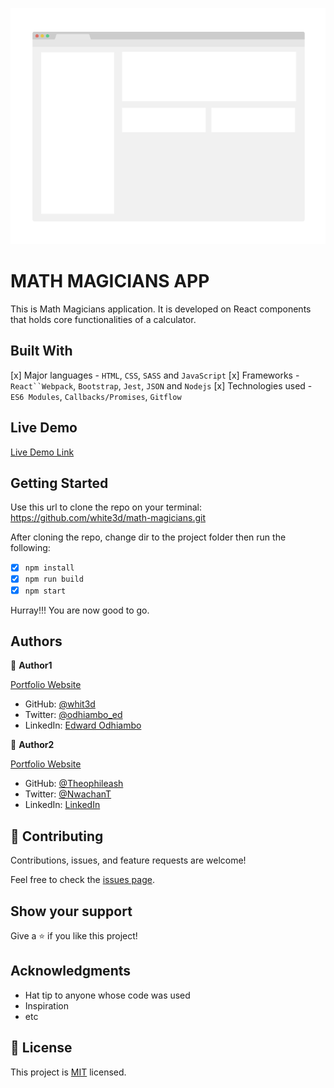 ![App Screenshot](app_screenshot.png)

# MATH MAGICIANS APP
This is Math Magicians application. It is developed on React components that holds core functionalities of a calculator.

## Built With

[x] Major languages - `HTML`, `CSS`, `SASS` and `JavaScript`
[x] Frameworks - `React``Webpack`, `Bootstrap`, `Jest`, `JSON` and `Nodejs`
[x] Technologies used - `ES6 Modules`, `Callbacks/Promises`, `Gitflow`

## Live Demo

[Live Demo Link](http://edwardodhiambo.me/math-magicians/)


## Getting Started

Use this url to clone the repo on your terminal: https://github.com/white3d/math-magicians.git

After cloning the repo, change dir to the project folder then run the following:

- [x] `npm install`
- [x] `npm run build`
- [x] `npm start`

Hurray!!! You are now good to go.
## Authors

👤 **Author1**

[Portfolio Website](https://edwardodhiambo.me/My-Portfolio/)

- GitHub: [@whit3d](https://github.com/white3d)
- Twitter: [@odhiambo_ed](https://twitter.com/odhiambo_ed)
- LinkedIn: [Edward Odhiambo](https://www.linkedin.com/in/edward-odhiambo-6a462a21b/)


👤 **Author2**

[Portfolio Website](https://theophileaseh.github.io/)

- GitHub: [@Theophileash](https://github.com/Theophileaseh)
- Twitter: [@NwachanT](https://twitter.com/NwachanT)
- LinkedIn: [LinkedIn](https://linkedin.com/in/nwachan-theophile-342274172)


## 🤝 Contributing

Contributions, issues, and feature requests are welcome!

Feel free to check the [issues page](https://github.com/white3d/math-magicians/issues).

## Show your support

Give a ⭐️ if you like this project!

## Acknowledgments

- Hat tip to anyone whose code was used
- Inspiration
- etc

## 📝 License

This project is [MIT](./MIT.md) licensed.
